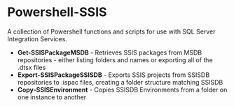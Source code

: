 # Powershell-SSIS

A collection of Powershell functions and scripts for use with SQL Server Integration Services.

- **Get-SSISPackageMSDB** - Retrieves SSIS packages from MSDB repositories - either listing folders and names or exporting all of the .dtsx files
- **Export-SSISPackageSSISDB** - Exports SSIS projects from SSISDB repositories to .ispac files, creating a folder structure matching SSISDB
- **Copy-SSISEnvironment** - Copies SSISDB Environments from a folder on one instance to another
